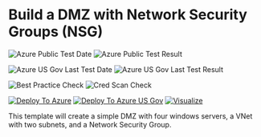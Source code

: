 # Build a DMZ with Network Security Groups (NSG)

![Azure Public Test Date](https://azurequickstartsservice.blob.core.windows.net/badges/301-dmz-nsg/PublicLastTestDate.svg)
![Azure Public Test Result](https://azurequickstartsservice.blob.core.windows.net/badges/301-dmz-nsg/PublicDeployment.svg)

![Azure US Gov Last Test Date](https://azurequickstartsservice.blob.core.windows.net/badges/301-dmz-nsg/FairfaxLastTestDate.svg)
![Azure US Gov Last Test Result](https://azurequickstartsservice.blob.core.windows.net/badges/301-dmz-nsg/FairfaxDeployment.svg)

![Best Practice Check](https://azurequickstartsservice.blob.core.windows.net/badges/301-dmz-nsg/BestPracticeResult.svg)
![Cred Scan Check](https://azurequickstartsservice.blob.core.windows.net/badges/301-dmz-nsg/CredScanResult.svg)

[![Deploy To Azure](https://raw.githubusercontent.com/fathym-it/azure-quickstart-templates/master/1-CONTRIBUTION-GUIDE/images/deploytoazure.svg?sanitize=true)](https://portal.azure.com/#create/Microsoft.Template/uri/https%3A%2F%2Fraw.githubusercontent.com%2Ffathym-it%2Fazure-quickstart-templates%2Fmaster%2F301-dmz-nsg%2Fazuredeploy.json)
[![Deploy To Azure US Gov](https://raw.githubusercontent.com/fathym-it/azure-quickstart-templates/master/1-CONTRIBUTION-GUIDE/images/deploytoazuregov.svg?sanitize=true)](https://portal.azure.us/#create/Microsoft.Template/uri/https%3A%2F%2Fraw.githubusercontent.com%2Ffathym-it%2Fazure-quickstart-templates%2Fmaster%2F301-dmz-nsg%2Fazuredeploy.json)
[![Visualize](https://raw.githubusercontent.com/fathym-it/azure-quickstart-templates/master/1-CONTRIBUTION-GUIDE/images/visualizebutton.svg?sanitize=true)](http://armviz.io/#/?load=https%3A%2F%2Fraw.githubusercontent.com%2Ffathym-it%2Fazure-quickstart-templates%2Fmaster%2F301-dmz-nsg%2Fazuredeploy.json)

This template will create a simple DMZ with four windows servers, a VNet with two subnets, and a Network Security Group.